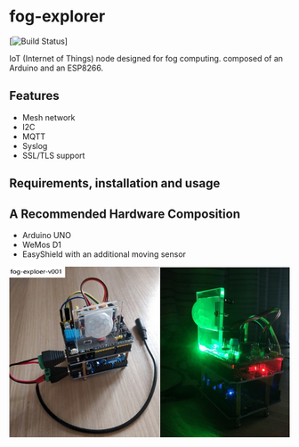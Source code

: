 fog-explorer
=============================

[![Build Status](https://github.com/airforce011/fog-explorer)]

IoT (Internet of Things) node designed for fog computing. composed of an Arduino and an ESP8266.

## Features

* Mesh network
* I2C
* MQTT
* Syslog
* SSL/TLS support

## Requirements, installation and usage

## A Recommended Hardware Composition
* Arduino UNO
* WeMos D1
* EasyShield with an additional moving sensor

![After assembled](https://github.com/airforce011/fog-explorer/blob/master/docs/pic/hardware/fog-explorer-v001.jpg)
